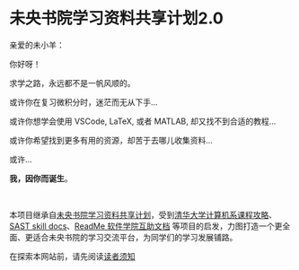 # 未央书院学习资料共享计划2.0
亲爱的未小羊：

你好呀！

求学之路，永远都不是一帆风顺的。

或许你在复习微积分时，迷茫而无从下手...

或许你想学会使用 VSCode, LaTeX, 或者 MATLAB, 却又找不到合适的教程...

或许你希望找到更多有用的资源，却苦于去哪儿收集资料...

或许...

**我，因你而诞生**。

<br/>

本项目继承自[未央书院学习资料共享计划](https://cloud.tsinghua.edu.cn/d/8fdcc35dcc3b441c8c25/)，受到[清华大学计算机系课程攻略](https://github.com/PKUanonym/REKCARC-TSC-UHT)、[SAST skill docs](https://docs.net9.org/)、[ReadMe 软件学院互助文档](https://ssast-readme.github.io/) 等项目的启发，力图打造一个更全面、更适合未央书院的学习交流平台，为同学们的学习发展铺路。

在探索本网站前，请先阅读[读者须知]()